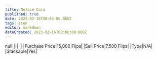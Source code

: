 ```yaml
---
title: Noface Card
published: true
date: 2023-02-16T00:00:00.000Z
tags: item
editor: markdown
dateCreated: 2023-02-16T00:00:00.000Z
---
```


null
|-|-|
|Purchase Price|15,000 Flips|
|Sell Price|7,500 Flips|
|Type|N/A|
|Stackable|Yes|

